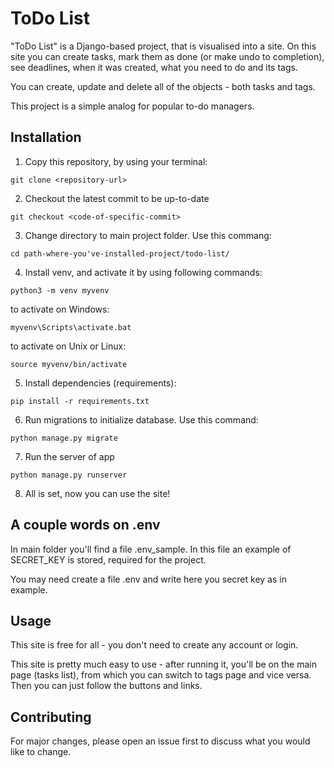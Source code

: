 # ToDo List

"ToDo List" is a Django-based project, that is visualised into a site. On this site you can create tasks, mark them as done (or make undo to completion), see deadlines, when it was created, what you need to do and its tags.

You can create, update and delete all of the objects - both tasks and tags.

This project is a simple analog for popular to-do managers.

## Installation

1. Copy this repository, by using your terminal:
```git
git clone <repository-url>
```
2. Checkout the latest commit to be up-to-date
```git
git checkout <code-of-specific-commit>
```
3. Change directory to main project folder. Use this commang:
```git
cd path-where-you've-installed-project/todo-list/
```
4. Install venv, and activate it by using following commands:
```git
python3 -m venv myvenv
```
to activate on Windows:
```git
myvenv\Scripts\activate.bat
```
to activate on Unix or Linux:
```git
source myvenv/bin/activate
```
5. Install dependencies (requirements):
```git
pip install -r requirements.txt
```
6. Run migrations to initialize database. Use this command:
```git
python manage.py migrate
```
7. Run the server of app
```git
python manage.py runserver
```
8. All is set, now you can use the site!

## A couple words on .env
In main folder you'll find a file .env_sample. In this file an example of SECRET_KEY is stored, required for the project.

You may need create a file .env and write here you secret key as in example.

## Usage
This site is free for all - you don't need to create any account or login.

This site is pretty much easy to use - after running it, you'll be on the main page (tasks list), from which you can switch to tags page and vice versa. Then you can just follow the buttons and links.

## Contributing

For major changes, please open an issue first to discuss what you would like to change.
